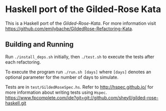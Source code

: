# Haskell port of the Gilded-Rose Kata

This is a Haskell port of the *Gilded-Rose-Kata*. For more information visit
https://github.com/emilybache/GildedRose-Refactoring-Kata.

## Building and Running

Run `./install_deps.sh` initially, then `./test.sh` to execute the tests after
each refactoring.

To execute the program run `./run.sh [days]` where `[days]` denotes an optional
parameter for the number of days to simulate.

Tests are in `test/GildedRoseSpec.hs`. Refer to http://hspec.github.io/ for
more information about writing tests using `Hspec`.
https://www.fpcomplete.com/ide?git=git://github.com/sheyll/gilded-rose-haskell.git
